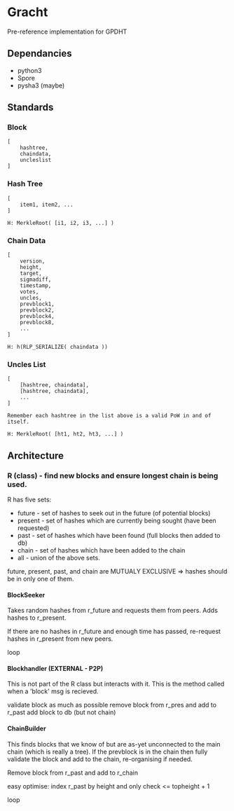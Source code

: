 Gracht
======

Pre-reference implementation for GPDHT


## Dependancies

* python3
* Spore
* pysha3 (maybe)


## Standards

### Block

```
[
	hashtree,
	chaindata,
	uncleslist
]
```

### Hash Tree

```
[
	item1, item2, ...
]

H: MerkleRoot( [i1, i2, i3, ...] )
```

### Chain Data

```
[
	version,
	height,
	target,
	sigmadiff,
	timestamp,
	votes,
	uncles,
	prevblock1,
	prevblock2,
	prevblock4,
	prevblock8,
	...
]

H: h(RLP_SERIALIZE( chaindata ))
```

### Uncles List

```
[
	[hashtree, chaindata],
	[hashtree, chaindata],
	...
]

Remember each hashtree in the list above is a valid PoW in and of itself.

H: MerkleRoot( [ht1, ht2, ht3, ...] )
```

## Architecture

### R (class) - find new blocks and ensure longest chain is being used.

R has five sets:

* future - set of hashes to seek out in the future (of potential blocks)
* present - set of hashes which are currently being sought (have been requested)
* past - set of hashes which have been found (full blocks then added to db)
* chain - set of hashes which have been added to the chain
* all - union of the above sets.

future, present, past, and chain are MUTUALY EXCLUSIVE => hashes should be in only one of them.

#### BlockSeeker

Takes random hashes from r_future and requests them from peers.
Adds hashes to r_present.

If there are no hashes in r_future and enough time has passed, re-request hashes in r_present from new peers.

loop

#### Blockhandler (EXTERNAL - P2P)

This is not part of the R class but interacts with it. This is the method called when a 'block' msg is recieved.

validate block as much as possible
remove block from r_pres and add to r_past
add block to db (but not chain)

#### ChainBuilder

This finds blocks that we know of but are as-yet unconnected to the main chain (which is really a tree). If the prevblock is in the chain then fully validate the block and add to the chain, re-organising if needed.

Remove block from r_past and add to r_chain

easy optimise: index r_past by height and only check <= topheight + 1

loop

